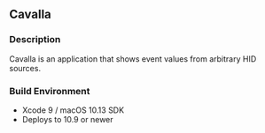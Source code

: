 ## Cavalla

### Description

Cavalla is an application that shows event values from arbitrary HID sources.

### Build Environment

* Xcode 9 / macOS 10.13 SDK
* Deploys to 10.9 or newer
